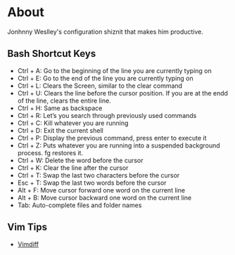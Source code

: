 About
=====

Jonhnny Weslley's configuration shiznit that makes him productive.


Bash Shortcut Keys
------------------

  * Ctrl + A: Go to the beginning of the line you are currently typing on
  * Ctrl + E: Go to the end of the line you are currently typing on
  * Ctrl + L: Clears the Screen, similar to the clear command
  * Ctrl + U: Clears the line before the cursor position. If you are at the endd of the line, clears the entire line.
  * Ctrl + H: Same as backspace
  * Ctrl + R: Let’s you search through previously used commands
  * Ctrl + C: Kill whatever you are running
  * Ctrl + D: Exit the current shell
  * Ctrl + P: Display the previous command, press enter to execute it
  * Ctrl + Z: Puts whatever you are running into a suspended background process. fg restores it.
  * Ctrl + W: Delete the word before the cursor
  * Ctrl + K: Clear the line after the cursor
  * Ctrl + T: Swap the last two characters before the cursor
  * Esc + T: Swap the last two words before the cursor
  * Alt + F: Move cursor forward one word on the current line
  * Alt + B: Move cursor backward one word on the current line
  * Tab: Auto-complete files and folder names


Vim Tips
--------

* [Vimdiff](http://dailyvim.tumblr.com/post/1115482104/vimdiff)
